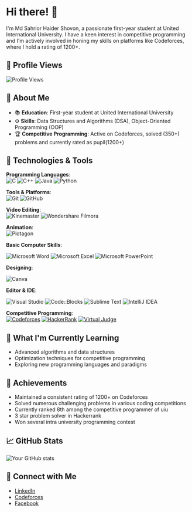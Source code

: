 # Hi there! 👋

I'm Md Sahrior Haider Shovon, a passionate first-year student at United International University. I have a keen interest in competitive programming and I'm actively involved in honing my skills on platforms like Codeforces, where I hold a rating of 1200+.

## 👀 Profile Views
![Profile Views](https://komarev.com/ghpvc/?username=Sahrior&style=flat-square&color=blue)


## 🚀 About Me
- 📚 **Education**: First-year student at United International University
- ⚙️ **Skills**: Data Structures and Algorithms (DSA), Object-Oriented Programming (OOP)
- 🏆 **Competitive Programming**: Active on Codeforces, solved (350+) problems and currently rated as pupil(1200+)

## 🔧 Technologies & Tools
**Programming Languages**:  
![C](https://img.shields.io/badge/C-%2300599C.svg?style=flat-square&logo=c&logoColor=white) 
![C++](https://img.shields.io/badge/C++-%2300599C.svg?style=flat-square&logo=c%2B%2B&logoColor=white) 
![Java](https://img.shields.io/badge/Java-%23ED8B00.svg?style=flat-square&logo=java&logoColor=white) 
![Python](https://img.shields.io/badge/Python-%233776AB.svg?style=flat-square&logo=python&logoColor=white)

**Tools & Platforms**:  
![Git](https://img.shields.io/badge/Git-F05032.svg?style=flat-square&logo=git&logoColor=white)
![GitHub](https://img.shields.io/badge/GitHub-181717.svg?style=flat-square&logo=github&logoColor=white)

**Video Editing**:  
![Kinemaster](https://img.shields.io/badge/Kinemaster-00AEF9.svg?style=flat-square&logo=kinemaster&logoColor=white)
![Wondershare Filmora](https://img.shields.io/badge/Wondershare_Filmora-0085FF.svg?style=flat-square&logo=wondershare&logoColor=white)

**Animation**:  
![Plotagon](https://img.shields.io/badge/Plotagon-3F76EB.svg?style=flat-square&logo=plotagon&logoColor=white)

**Basic Computer Skills**:  

![Microsoft Word](https://img.shields.io/badge/Microsoft_Word-2B579A.svg?style=flat-square&logo=microsoft-word&logoColor=white)
![Microsoft Excel](https://img.shields.io/badge/Microsoft_Excel-217346.svg?style=flat-square&logo=microsoft-excel&logoColor=white)
![Microsoft PowerPoint](https://img.shields.io/badge/Microsoft_PowerPoint-B7472A.svg?style=flat-square&logo=microsoft-powerpoint&logoColor=white)

**Designing**:  

![Canva](https://img.shields.io/badge/Canva-%2300C4CC.svg?style=flat-square&logo=canva&logoColor=white)

**Editor & IDE**:  

![Visual Studio](https://img.shields.io/badge/Visual_Studio-5C2D91.svg?style=flat-square&logo=visual-studio&logoColor=white)
![Code::Blocks](https://img.shields.io/badge/Code::Blocks-007ACC.svg?style=flat-square&logo=codeblocks&logoColor=white)
![Sublime Text](https://img.shields.io/badge/Sublime_Text-FF9800.svg?style=flat-square&logo=sublime-text&logoColor=white)
![IntelliJ IDEA](https://img.shields.io/badge/IntelliJ_IDEA-000000.svg?style=flat-square&logo=intellij-idea&logoColor=white)

**Competitive Programming**:  
[![Codeforces](https://img.shields.io/badge/Codeforces-1F8ACB.svg?style=flat-square&logo=codeforces&logoColor=white)](https://codeforces.com/profile/shovonisnewbie)
[![HackerRank](https://img.shields.io/badge/HackerRank-2EC866.svg?style=flat-square&logo=hackerrank&logoColor=white)](https://www.hackerrank.com/profile/sahriorishere)
[![Virtual Judge](https://img.shields.io/badge/Virtual_Judge-FF4500.svg?style=flat-square&logo=codeforces&logoColor=white)](https://vjudge.net/user/Sahrior_shovon)






## 🌱 What I'm Currently Learning
- Advanced algorithms and data structures
- Optimization techniques for competitive programming
- Exploring new programming languages and paradigms

## 🏅 Achievements
- Maintained a consistent rating of 1200+ on Codeforces
- Solved numerous challenging problems in various coding competitions
- Currently ranked 8th among the competitive programmer of uiu
- 3 star problem solver in Hackerrank
- Won several intra university programming contest


## 📈 GitHub Stats
![Your GitHub stats](https://github-readme-stats.vercel.app/api?username=Sahrior&show_icons=true&theme=radical)

## 🔗 Connect with Me
- [LinkedIn](https://www.linkedin.com/in/md-sahrior-haider-shovon-b4b7712b2/)
- [Codeforces](https://codeforces.com/profile/shovonisnewbie)
- [Facebook](https://www.facebook.com/profile.php?id=61554846465101)




